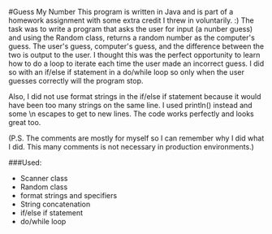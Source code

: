#Guess My Number
This program is written in Java and is part of a homework assignment with some extra credit I threw in voluntarily. :)
The task was to write a program that asks the user for input (a nunber guess) and using the Random class, returns a random number as the computer's guess. The user's guess, computer's guess, and the difference between the two is output to the user.
I thought this was the perfect opportunity to learn how to do a loop to iterate each time the user made an incorrect guess. I did so with an if/else if statement in a do/while loop so only when the user guesses correctly will the program stop. 

Also, I did not use format strings in the if/else if statement because it would have been too many strings on the same line. I used println() instead and some \n escapes to get to new lines. The code works perfectly and looks great too.

(P.S. The comments are mostly for myself so I can remember why I did what I did. This many comments is not necessary in production environments.)

###Used:
* Scanner class
* Random class
* format strings and specifiers
* String concatenation
* if/else if statement
* do/while loop